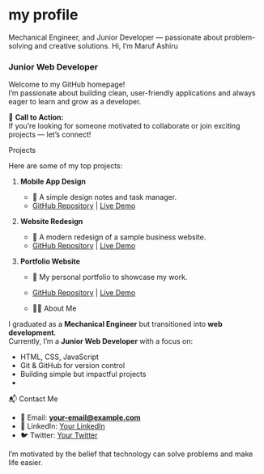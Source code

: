 # my profile
Mechanical Engineer, and Junior Developer — passionate about problem-solving and creative solutions.
 Hi, I’m Maruf Ashiru  
### Junior Web Developer  

Welcome to my GitHub homepage!  
I’m passionate about building clean, user-friendly applications and always eager to learn and grow as a developer.  

🚀 **Call to Action:**  
If you’re looking for someone motivated to collaborate or join exciting projects — let’s connect!  

 Projects

Here are some of my top projects:  

1. **Mobile App Design**  
   - 📌 A simple design notes and task manager.  
   - [GitHub Repository](#) | [Live Demo](#)  

2. **Website Redesign**  
   - 📌 A modern redesign of a sample business website.  
   - [GitHub Repository](#) | [Live Demo](#)  

3. **Portfolio Website**  
   - 📌 My personal portfolio to showcase my work.  
   - [GitHub Repository](#) | [Live Demo](#)
  
   - 👨‍💻 About Me  

I graduated as a **Mechanical Engineer** but transitioned into **web development**.  
Currently, I’m a **Junior Web Developer** with a focus on:  

- HTML, CSS, JavaScript  
- Git & GitHub for version control  
- Building simple but impactful projects
- 
📬 Contact Me  

- 📧 Email: **your-email@example.com**  
- 💼 LinkedIn: [Your LinkedIn](#)  
- 🐦 Twitter: [Your Twitter](#)  

I’m motivated by the belief that technology can solve problems and make life easier.  

